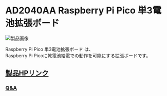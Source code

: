 # AD2040AA  Raspberry Pi Pico 単3電池拡張ボード

![製品画像](https://bit-trade-one.co.jp/wp/wp-content/uploads/2023/04/515-2.jpg)
 
Raspberry Pi Pico 単3電池拡張ボード は、  
Raspberry Pi Picoに乾電池給電での動作を可能にする拡張ボードです。  


## [製品HPリンク](https://bit-trade-one.co.jp/ad2040aa/) 

### [Q&A](FAQ.md)
